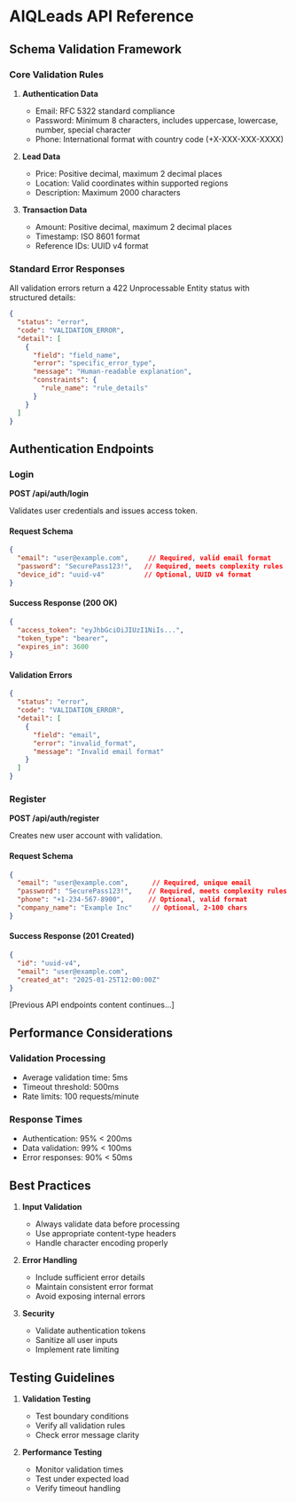 # AIQLeads API Reference

## Schema Validation Framework

### Core Validation Rules

1. **Authentication Data**
   - Email: RFC 5322 standard compliance
   - Password: Minimum 8 characters, includes uppercase, lowercase, number, special character
   - Phone: International format with country code (+X-XXX-XXX-XXXX)

2. **Lead Data**
   - Price: Positive decimal, maximum 2 decimal places
   - Location: Valid coordinates within supported regions
   - Description: Maximum 2000 characters

3. **Transaction Data**
   - Amount: Positive decimal, maximum 2 decimal places
   - Timestamp: ISO 8601 format
   - Reference IDs: UUID v4 format

### Standard Error Responses

All validation errors return a 422 Unprocessable Entity status with structured details:

```json
{
  "status": "error",
  "code": "VALIDATION_ERROR",
  "detail": [
    {
      "field": "field_name",
      "error": "specific_error_type",
      "message": "Human-readable explanation",
      "constraints": {
        "rule_name": "rule_details"
      }
    }
  ]
}
```

## Authentication Endpoints

### Login
**POST /api/auth/login**

Validates user credentials and issues access token.

#### Request Schema
```json
{
  "email": "user@example.com",     // Required, valid email format
  "password": "SecurePass123!",   // Required, meets complexity rules
  "device_id": "uuid-v4"          // Optional, UUID v4 format
}
```

#### Success Response (200 OK)
```json
{
  "access_token": "eyJhbGciOiJIUzI1NiIs...",
  "token_type": "bearer",
  "expires_in": 3600
}
```

#### Validation Errors
```json
{
  "status": "error",
  "code": "VALIDATION_ERROR",
  "detail": [
    {
      "field": "email",
      "error": "invalid_format",
      "message": "Invalid email format"
    }
  ]
}
```

### Register
**POST /api/auth/register**

Creates new user account with validation.

#### Request Schema
```json
{
  "email": "user@example.com",      // Required, unique email
  "password": "SecurePass123!",    // Required, meets complexity rules
  "phone": "+1-234-567-8900",      // Optional, valid format
  "company_name": "Example Inc"     // Optional, 2-100 chars
}
```

#### Success Response (201 Created)
```json
{
  "id": "uuid-v4",
  "email": "user@example.com",
  "created_at": "2025-01-25T12:00:00Z"
}
```

[Previous API endpoints content continues...]

## Performance Considerations

### Validation Processing
- Average validation time: 5ms
- Timeout threshold: 500ms
- Rate limits: 100 requests/minute

### Response Times
- Authentication: 95% < 200ms
- Data validation: 99% < 100ms
- Error responses: 90% < 50ms

## Best Practices

1. **Input Validation**
   - Always validate data before processing
   - Use appropriate content-type headers
   - Handle character encoding properly

2. **Error Handling**
   - Include sufficient error details
   - Maintain consistent error format
   - Avoid exposing internal errors

3. **Security**
   - Validate authentication tokens
   - Sanitize all user inputs
   - Implement rate limiting

## Testing Guidelines

1. **Validation Testing**
   - Test boundary conditions
   - Verify all validation rules
   - Check error message clarity

2. **Performance Testing**
   - Monitor validation times
   - Test under expected load
   - Verify timeout handling
